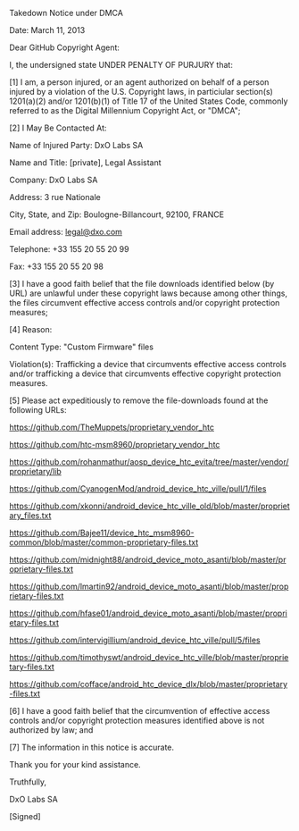 Takedown Notice under DMCA

Date: March 11, 2013

Dear GitHub Copyright Agent:

I, the undersigned state UNDER PENALTY OF PURJURY that:

[1] I am, a person injured, or an agent authorized on behalf of a person injured by a violation of the U.S. Copyright laws, in particiular section(s) 1201(a)(2) and/or 1201(b)(1) of Title 17 of the United States Code, commonly referred to as the Digital Millennium Copyright Act, or "DMCA";

[2] I May Be Contacted At:

Name of Injured Party: DxO Labs SA

Name and Title: [private], Legal Assistant

Company: DxO Labs SA

Address: 3 rue Nationale

City, State, and Zip: Boulogne-Billancourt, 92100, FRANCE

Email address: legal@dxo.com

Telephone: +33 155 20 55 20 99

Fax: +33 155 20 55 20 98

[3] I have a good faith belief that the file downloads identified below (by URL) are unlawful under these copyright laws because among other things, the files circumvent effective access controls and/or copyright protection measures;

[4] Reason:

Content Type: "Custom Firmware" files

Violation(s): Trafficking a device that circumvents effective access controls and/or trafficking a device that circumvents effective copyright protection measures.

[5] Please act expeditiously to remove the file-downloads found at the following URLs:

https://github.com/TheMuppets/proprietary_vendor_htc

https://github.com/htc-msm8960/proprietary_vendor_htc

https://github.com/rohanmathur/aosp_device_htc_evita/tree/master/vendor/proprietary/lib

https://github.com/CyanogenMod/android_device_htc_ville/pull/1/files

https://github.com/xkonni/android_device_htc_ville_old/blob/master/proprietary_files.txt

https://github.com/Bajee11/device_htc_msm8960-common/blob/master/common-proprietary-files.txt

https://github.com/midnight88/android_device_moto_asanti/blob/master/proprietary-files.txt

https://github.com/lmartin92/android_device_moto_asanti/blob/master/proprietary-files.txt

https://github.com/hfase01/android_device_moto_asanti/blob/master/proprietary-files.txt

https://github.com/intervigillium/android_device_htc_ville/pull/5/files

https://github.com/timothyswt/android_device_htc_ville/blob/master/proprietary-files.txt

https://github.com/cofface/android_htc_device_dlx/blob/master/proprietary-files.txt

[6] I have a good faith belief that the circumvention of effective access controls and/or copyright protection measures identified above is not authorized by law; and

[7] The information in this notice is accurate.

Thank you for your kind assistance.

Truthfully,

DxO Labs SA

[Signed]